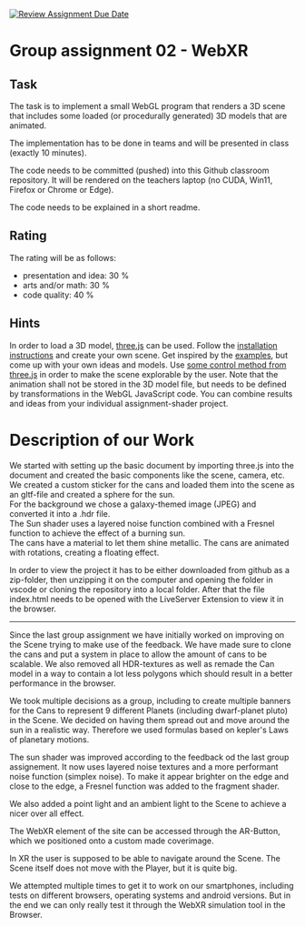 [![Review Assignment Due Date](https://classroom.github.com/assets/deadline-readme-button-24ddc0f5d75046c5622901739e7c5dd533143b0c8e959d652212380cedb1ea36.svg)](https://classroom.github.com/a/E5ATIiJe)

# Group assignment 02 - WebXR

## Task

The task is to implement a small WebGL program that renders a 3D scene that includes some loaded (or procedurally generated) 3D models that are animated.

The implementation has to be done in teams and will be presented in class (exactly 10 minutes).

The code needs to be committed (pushed) into this Github classroom repository. It will be rendered on the teachers laptop (no CUDA, Win11, Firefox or Chrome or Edge).

The code needs to be explained in a short readme.

## Rating

The rating will be as follows:

- presentation and idea: 30 %
- arts and/or math: 30 %
- code quality: 40 %

## Hints

In order to load a 3D model, [three.js](https://threejs.org) can be used. Follow the [installation instructions](https://threejs.org/docs/#manual/en/introduction/Installation) and create your own scene. Get inspired by the [examples](https://threejs.org/examples/), but come up with your own ideas and models. Use [some control method from three.js](https://threejs.org/examples/?q=controls) in order to make the scene explorable by the user. Note that the animation shall not be stored in the 3D model file, but needs to be defined by transformations in the WebGL JavaScript code. You can combine results and ideas from your individual assignment-shader project.

# Description of our Work

We started with setting up the basic document by importing three.js into the document and created the basic components like the scene, camera, etc. </br>
We created a custom sticker for the cans and loaded them into the scene as an gltf-file and created a sphere for the sun. </br>
For the background we chose a galaxy-themed image (JPEG) and converted it into a .hdr file. </br>
The Sun shader uses a layered noise function combined with a Fresnel function to achieve the effect of a burning sun. </br>
The cans have a material to let them shine metallic.
The cans are animated with rotations, creating a floating effect.

In order to view the project it has to be either downloaded from github as a zip-folder, then unzipping it on the computer and opening the folder in vscode or cloning the repository into a local folder.
After that the file index.html needs to be opened with the LiveServer Extension to view it in the browser.

---

Since the last group assignment we have initially worked on improving on the Scene trying to make use of the feedback. We have made sure to clone the cans and put a system in place to allow the amount of cans to be scalable. We also removed all HDR-textures as well as remade the Can model in a way to contain a lot less polygons which should result in a better performance in the browser.

We took multiple decisions as a group, including to create multiple banners for the Cans to represent 9 different Planets (including dwarf-planet pluto) in the Scene. We decided on having them spread out and move around the sun in a realistic way. Therefore we used formulas based on kepler's Laws of planetary motions.

The sun shader was improved according to the feedback od the last group assignement. It now uses layered noise textures and a more performant noise function (simplex noise). To make it appear brighter on the edge and close to the edge, a Fresnel function was added to the fragment shader.

We also added a point light and an ambient light to the Scene to achieve a nicer over all effect.

The WebXR element of the site can be accessed through the AR-Button, which we positioned onto a custom made coverimage.

In XR the user is supposed to be able to navigate around the Scene. The Scene itself does not move with the Player, but it is quite big.

We attempted multiple times to get it to work on our smartphones, including tests on different browsers, operating systems and android versions. But in the end we can only really test it through the WebXR simulation tool in the Browser.
